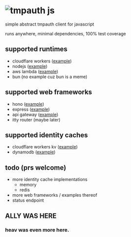 # ![tmpauth js](https://raw.githubusercontent.com/tmpim/tmpauth-client-js/master/tmpauth-js.png)
simple abstract tmpauth client for javascript

runs anywhere, minimal dependencies, 100% test coverage

## supported runtimes
 - cloudflare workers ([example](https://github.com/tmpim/tmpauth-client-js/tree/master/examples/cloudflare-workers-hono/hono.ts))
 - nodejs ([example](https://github.com/tmpim/tmpauth-client-js/tree/master/examples/nodejs-express/app.ts))
 - aws lambda ([example](https://github.com/tmpim/tmpauth-client-js/tree/master/examples/aws-lambda-api-gateway/app.ts))
 - bun (no example cuz bun is a meme)

## supported web frameworks
 - hono ([example](https://github.com/tmpim/tmpauth-client-js/tree/master/examples/cloudflare-workers-hono/hono.ts))
 - express ([example](https://github.com/tmpim/tmpauth-client-js/tree/master/examples/nodejs-express/app.ts))
 - api gateway ([example](https://github.com/tmpim/tmpauth-client-js/tree/master/examples/aws-lambda-api-gateway/app.ts))
 - itty router (maybe later)

## supported identity caches
 - cloudflare workers kv ([example](https://github.com/tmpim/tmpauth-client-js/blob/master/examples/cloudflare-workers-hono/hono.ts#L16))
 - dynamodb ([example](https://github.com/tmpim/tmpauth-client-js/tree/master/examples/aws-lambda-api-gateway/app.ts#L12))

## todo (prs welcome)
 - more identity cache implementations
   - memory
   - redis
 - more web frameworks / examples thereof
 - status endpoint

## ALLY WAS HERE
### heav was even more here.
